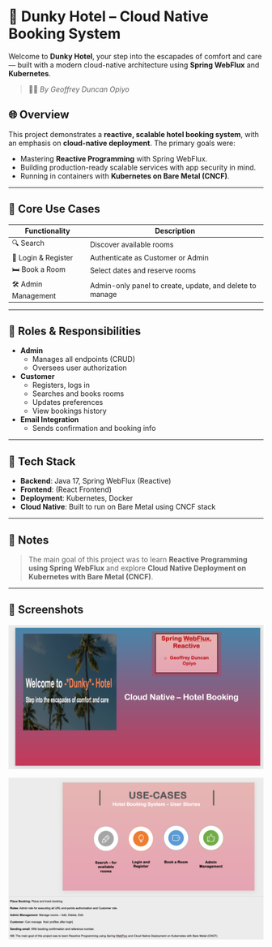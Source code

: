 # 🌴 Dunky Hotel – Cloud Native Booking System

Welcome to **Dunky Hotel**, your step into the escapades of comfort and care — built with a modern cloud-native architecture using **Spring WebFlux** and **Kubernetes**.

> 🧑‍💻 *By Geoffrey Duncan Opiyo*

## 🌐 Overview

This project demonstrates a **reactive, scalable hotel booking system**, with an emphasis on **cloud-native deployment**. The primary goals were:
- Mastering **Reactive Programming** with Spring WebFlux.
- Building production-ready scalable services with app security in mind.
- Running in containers with **Kubernetes on Bare Metal (CNCF)**.

---

## 🎯 Core Use Cases

| Functionality         | Description                                              |
|----------------------|----------------------------------------------------------|
| 🔍 Search             | Discover available rooms                                 |
| 🔐 Login & Register  | Authenticate as Customer or Admin                        |
| 🛏 Book a Room       | Select dates and reserve rooms                           |
| 🛠 Admin Management  | Admin-only panel to create, update, and delete to manage |

---

## 🔐 Roles & Responsibilities

- **Admin**
    - Manages all endpoints (CRUD)
    - Oversees user authorization
- **Customer**
    - Registers, logs in
    - Searches and books rooms
    - Updates preferences
    - View bookings history
- **Email Integration**
    - Sends confirmation and booking info

---

## 🚀 Tech Stack

- **Backend**: Java 17, Spring WebFlux (Reactive)
- **Frontend**: (React Frontend)
- **Deployment**: Kubernetes, Docker
- **Cloud Native**: Built to run on Bare Metal using CNCF stack

---

## 📩 Notes

> The main goal of this project was to learn **Reactive Programming using Spring WebFlux** and explore **Cloud Native Deployment on Kubernetes with Bare Metal (CNCF)**.

---

## 📸 Screenshots
![img_1.png](img_1.png)

![img.png](img.png)